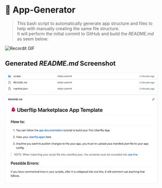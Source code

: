 # :white_square_button: App-Generator

> This bash script to automatically generate app structure and files to help with manually creating the same file structure. </br>
> It will perform the initial commit to GitHub and build the _README.md_ as seem below:

![Recordit GIF](http://g.recordit.co/Pb1vaYnZ8Z.gif)

## Generated _README.md_ Screenshot
![alt text](https://github.com/lfriis/App-Generator/blob/master/readme.png?raw=true)
